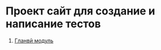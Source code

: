 # Проект сайт для создание и написание тестов
1. [Гланвй модуль](https://github.com/t-chakir/KFU/blob/main/IBM-project/main-module/main-module.md)
